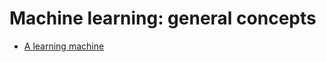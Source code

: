 # Machine learning: general concepts

* [A learning machine](http://nbviewer.jupyter.org/github/martinapugliese/tales-science-data/tree/master/ml-general/learning-machine.ipynb)

